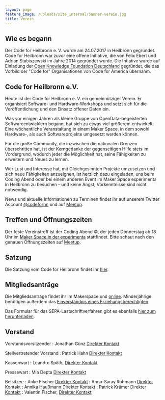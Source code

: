 ```yaml
---
layout: page
feature_image: /uploads/site_internal/banner-verein.jpg
title: Verein
---
```


## Wie es begann

Der Code for Heilbronn e. V. wurde am 24.07.2017 in Heilbronn gegründet. Code
for Heilbronn war zuvor eine offene Initiative, die von Felix Ebert
und Adrian Stabiszewski im Jahre 2014 gegründet wurde. Die Intiative wurde
auf Einladung der [Open Knowledge Foundation Deutschland](https://oknf.de)
gegründet, die das Vorbild der "Code for" Organisationen von Code for America
übernahm.

## Code for Heilbronn e.V.
Heute ist der Code for Heilbronn e. V. ein gemeinnütziger Verein.
Er organisiert Software- und Hardware-Workshops und setzt sich
für die Veröffentlichung und den Einsatz offener Daten ein.

Was vor einigen Jahren als kleine Gruppe von OpenData-begeisterten Softwareentwicklern begann,
hat sich zu etwas viel größerem entwickelt: Eine wöchentliche Veranstaltung in einem Maker Space,
in dem sowohl Hardware-, als auch Softwareprojekte umgesetzt werden können.

Für die große Community, die inzwischen die nationalen Grenzen überschritten hat,
ist der Kerngedanke der gegenseitigen Hilfe stets im Vordergrund, wodurch jeder die Möglichkeit hat,
seine Fähigkeiten zu erweitern und Neues zu lernen.

Wer Lust und Interesse hat, mit Gleichgesinnten Projekte umzusetzen und sich neue Fähigkeiten anzueignen,
ist herzlich dazu eingeladen, uns beim Coding Abend oder bei einem anderen Event im Maker Space experimenta in Heilbronn zu besuchen –
und keine Angst, Vorkenntnisse sind nicht notwendig.

News und aktuelle Informationen zu Terminen findet ihr auf unserem Twitter Account
[@codeforhn](https://twitter.com/codeforhn) und auf [Meetup](https://meetup.com/codeforhn/).

## Treffen und Öffnungszeiten

Der feste Vereinstreff ist der Coding Abend &copy;, der jeden Donnerstag ab
18 Uhr im [Maker Space in der experimenta](https://makerspace.experimenta.science/) stattfindet.
Bitte schaut nach den genauen Öffnungszeiten auf [Meetup](https://meetup.com/codeforhn/).

## Satzung

Die Satzung vom Code for Heilbronn findet ihr [hier](satzung.html).

## Mitgliedsanträge

Die Mitgliedsanträge findet ihr im Makerspace und [online](/uploads/Mitgliedsantrag.pdf). Minderjährige benötigen außerdem das [Einverständnis eines Erziehungsberechtigten](/uploads/Einverständniserklärung.pdf).

Das Formular für das SEPA-Lastschriftverfahren gibt es ebenfalls [hier zum herunterladen](/uploads/CFHN_SEPA-Lastschriftmandat_V3.1.pdf).


## Vorstand

Vorstandsvorsitzender
: Jonathan Günz [Direkter Kontakt](https://harmoniemand.de/)

Stellvertretender Vorstand
: Patrick Hahn [Direkter Kontakt](https://patrick246.de/)

Kassenwart
: Leandro Späth, [Direkter Kontakt](https://twitter.com/_LeoDJ)

Pressewart
: Mia Depta [Direkter Kontakt](https://twitter.com/crexodon)

Beisitzer:
: Anke Fischer [Direkter Kontakt](mailto:info@codeforheilbronn.de)
: Anna-Saray Rohmann [Direkter Kontakt](mailto:info@codeforheilbronn.de)
: Annika Haußmann [Direkter Kontakt](https://twitter.com/Ann7ka2004)
: Patrick Krämer [Direkter Kontakt](https://patagona.dev/)
: Valentin Fischer, [Direkter Kontakt](https://twitter.com/TheVale98)

